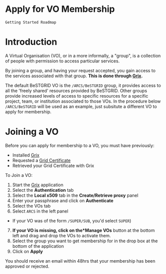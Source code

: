 # Apply for VO Membership

`Getting Started Roadmap`

# Introduction

A Virtual Organisation (VO), or in a more informally, a "group", is a collection of people with permission to access particular services.

By joining a group, and having your request accepted, you gain access to the services associated with that group. **This is done through ****[Grix](https://reannz.atlassian.net/wiki/pages/createpage.action?spaceKey=BeSTGRID&title=Grix&linkCreation=true&fromPageId=3816950526)****.**

The default BeSTGRID VO is the `/ARCS/BeSTGRID` group, it provides access to all the 'freely shared' resources provided by BeSTGRID. Other groups provide increased levels of access to specific resources for a specific project, team, or institution associated to those VOs. In the procedure below `/ARCS/BeSTGRID` will be used as an example, just subsitute a different VO to apply for membership.

# Joining a VO

Before you can apply for membership to a VO, you must have previously:

- Installed [Grix](https://reannz.atlassian.net/wiki/pages/createpage.action?spaceKey=BeSTGRID&title=Grix&linkCreation=true&fromPageId=3816950526)
- Requested a [Grid Certificate](/wiki/spaces/BeSTGRID/pages/3816950618)
- Retrieved your Grid Certificate with Grix

To Join a VO:

1. Start the [Grix](https://reannz.atlassian.net/wiki/pages/createpage.action?spaceKey=BeSTGRID&title=Grix&linkCreation=true&fromPageId=3816950526) application
2. Select the **Authentication** tab
3. Select the **Local x509** tab in the **Create/Retrieve proxy** panel
4. Enter your passphrase and click on **Authenticate**
5. Select the VOs tab
6. Select `ARCS` in the left panel
	
- If your VO was of the form `/SUPER/SUB`, you'd select `SUPER`)
7. **If your VO is missing, click on the*Manage VOs** button at the bottom left and drag and drop the VOs to activate them.
8. Select the group you want to get membership for in the drop box at the bottom of the application
9. Click on **Apply**

You should receive an email within 48hrs that your membership has been approved or rejected.
